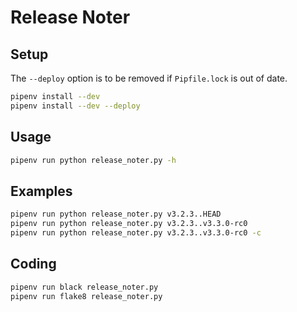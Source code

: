 # Release Noter

## Setup

The `--deploy` option is to be removed if `Pipfile.lock` is out of date.

```bash
pipenv install --dev
pipenv install --dev --deploy
```

## Usage

```bash
pipenv run python release_noter.py -h
```

## Examples

```bash
pipenv run python release_noter.py v3.2.3..HEAD
pipenv run python release_noter.py v3.2.3..v3.3.0-rc0
pipenv run python release_noter.py v3.2.3..v3.3.0-rc0 -c
```

## Coding

```bash
pipenv run black release_noter.py
pipenv run flake8 release_noter.py
```
